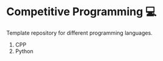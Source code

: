 # Competitive Programming 💻️

Template repository for different programming languages.

1. CPP
2. Python
